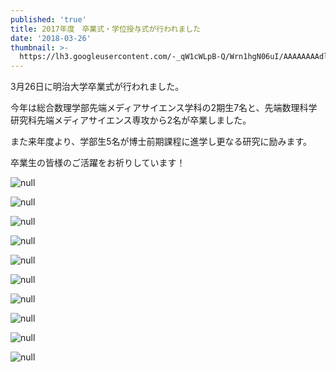 ```yaml
---
published: 'true'
title: 2017年度　卒業式・学位授与式が行われました
date: '2018-03-26'
thumbnail: >-
  https://lh3.googleusercontent.com/-_qW1cWLpB-Q/Wrn1hgN06uI/AAAAAAAAdl8/hBbo1NPjbgULFQN8tEzQrMxrUNNAc20ZwCE0YBhgL/IMG_0656.JPG
---
```

3月26日に明治大学卒業式が行われました。

今年は総合数理学部先端メディアサイエンス学科の2期生7名と、先端数理科学研究科先端メディアサイエンス専攻から2名が卒業しました。

また来年度より、学部生5名が博士前期課程に進学し更なる研究に励みます。

卒業生の皆様のご活躍をお祈りしています！

![null](https://lh3.googleusercontent.com/-_qW1cWLpB-Q/Wrn1hgN06uI/AAAAAAAAdl8/hBbo1NPjbgULFQN8tEzQrMxrUNNAc20ZwCE0YBhgL/IMG_0656.JPG)

![null](https://lh3.googleusercontent.com/-QhTu8-vn8ug/Wrn1hqPlftI/AAAAAAAAdl8/YXM3GIXpFZouKTmK5omAUyODucpNiikggCE0YBhgL/IMG_0608.JPG)

![null](https://lh3.googleusercontent.com/-myHrWbHaiXg/Wrn1hiFRkfI/AAAAAAAAdl8/VZXcX_S6uvouEW8gBWsZinQc-ugeDeMzwCE0YBhgL/IMG_0614.JPG)

![null](https://lh3.googleusercontent.com/-9wraDt7Kuxo/Wrn1hqoojLI/AAAAAAAAdl8/6KwHK81x2gAc-3bDM1NKV0tlRVyb2zpngCE0YBhgL/IMG_0592.JPG)

![null](https://lh3.googleusercontent.com/-4uPLx1e2cO4/Wrn1hi9v3EI/AAAAAAAAdl8/ZafUYEW_ibMUwgEvWAUGKZCbVcvI5NOeQCE0YBhgL/IMG_0568.JPG)

![null](https://lh3.googleusercontent.com/-YzBo3Q7ky0o/Wrn1hpLY9oI/AAAAAAAAdl8/YWSi-754QRM8wR9W77LEqBnSbtzt6DfZgCE0YBhgL/IMG_0565.JPG)

![null](https://lh3.googleusercontent.com/-XcpcidF2uoo/Wrn1hvyu75I/AAAAAAAAdl8/ZHPxEbnmQmkNwD5jlA_d6O6SgEmXk-NXACE0YBhgL/IMG_0584.JPG)

![null](https://lh3.googleusercontent.com/-DRgZYa5vHBc/Wrn1hmP0raI/AAAAAAAAdl8/8MSFPNLdYB0tqDEzCDNqOhvXYqUudZBfACE0YBhgL/IMG_0577.JPG)

![null](https://lh3.googleusercontent.com/-zBOADFkDK64/Wrn1hnaRzvI/AAAAAAAAdl8/ZxHuSQ_Lm1w-jggzYKSJFYYyDbb5nDjzQCE0YBhgL/IMG_0574.JPG)

![null](https://lh3.googleusercontent.com/-k6gj9wIM4BI/Wrn1hiF9TUI/AAAAAAAAdl8/TZdZxGLYUhIpLAskCbWPKRHlk58fBC8XACE0YBhgL/IMG_0601.JPG)
